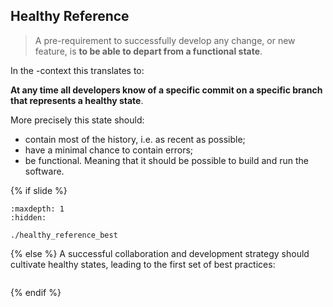 ## Healthy Reference

> A pre-requirement to successfully develop any change, or new feature, is **to be able to depart from a functional state**.

In the <i class="fab fa-git"></i>-context this translates to:

**At any time all developers know of a specific commit on a specific branch that represents a healthy state**.

More precisely this state should:

- contain most of the history, i.e. as recent as possible;
- have a minimal chance to contain errors;
- be functional. Meaning that it should be possible to build and run the software.

{% if slide %}
```{toctree}
:maxdepth: 1
:hidden:

./healthy_reference_best
```
{% else %}
A successful collaboration and development strategy should cultivate healthy states, leading to the first set of best practices:

```{include} ./healthy_reference_best.md
```
{% endif %}
